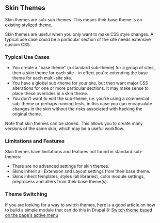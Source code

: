 ##  Skin Themes

Skin themes are sub-sub themes. This means their base theme is an existing stylized theme. 

Skin themes are useful when you only want to make CSS style changes. A typical use case could be a particular section of the site needs extensive custom CSS.

### Typical Use Cases

- You create a "base theme" (a standard sub-theme) for a group of sites, then a skin theme for each site - in effect you're extending the base theme for each multi-site site.
- You have a global sub-theme for your site, but then want major CSS alterations for one or more particular sections. It may make sense to place these overrides in a skin theme.
- You don't want to edit the sub-theme, i.e. you're using a commercial sub-theme or perhaps running tests, in this case you can encapsulate changes in the skin without the risks associated with hacking the original theme.

Note that skin themes can be cloned. This allows you to create many versions of the same skin, which may be a useful workflow.

### Limitations and Features

Skin themes have limitations and features not found in standard sub-themes:

- There are no advanced settings for skin themes.
- Skins inherit all Extension and Layout settings from their base theme.
- Skins inherit templates, styles (all libraries), color module settings, preprocess and alters from their base theme(s).

### Theme Switching
If you are looking for a way to switch themes, here is a good article on how to build a simple module that can do this in Drupal 8: [Switch theme based on the page's active menu](http://annakalata.com/blog/drupal-8-how-switch-theme-based-pages-active-menu)

